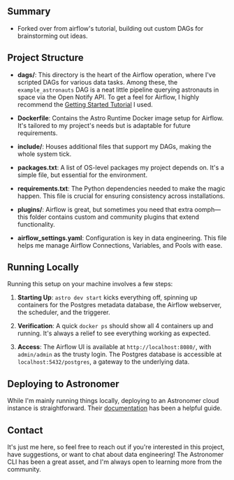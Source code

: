 ## Summary
- Forked over from airflow's tutorial, building out custom DAGs for brainstorming out ideas.
## Project Structure

- **dags/**: This directory is the heart of the Airflow operation, where I've scripted DAGs for various data tasks. Among these, the `example_astronauts` DAG is a neat little pipeline querying astronauts in space via the Open Notify API. To get a feel for Airflow, I highly recommend the [Getting Started Tutorial](https://docs.astronomer.io/learn/get-started-with-airflow) I used.

- **Dockerfile**: Contains the Astro Runtime Docker image setup for Airflow. It's tailored to my project's needs but is adaptable for future requirements.

- **include/**: Houses additional files that support my DAGs, making the whole system tick.

- **packages.txt**: A list of OS-level packages my project depends on. It's a simple file, but essential for the environment.

- **requirements.txt**: The Python dependencies needed to make the magic happen. This file is crucial for ensuring consistency across installations.

- **plugins/**: Airflow is great, but sometimes you need that extra oomph—this folder contains custom and community plugins that extend functionality.

- **airflow_settings.yaml**: Configuration is key in data engineering. This file helps me manage Airflow Connections, Variables, and Pools with ease.

## Running Locally

Running this setup on your machine involves a few steps:

1. **Starting Up**: `astro dev start` kicks everything off, spinning up containers for the Postgres metadata database, the Airflow webserver, the scheduler, and the triggerer.

2. **Verification**: A quick `docker ps` should show all 4 containers up and running. It's always a relief to see everything working as expected.

3. **Access**: The Airflow UI is available at `http://localhost:8080/`, with `admin/admin` as the trusty login. The Postgres database is accessible at `localhost:5432/postgres`, a gateway to the underlying data.

## Deploying to Astronomer

While I'm mainly running things locally, deploying to an Astronomer cloud instance is straightforward. Their [documentation](https://docs.astronomer.io/cloud/deploy-code/) has been a helpful guide.

## Contact

It's just me here, so feel free to reach out if you're interested in this project, have suggestions, or want to chat about data engineering! The Astronomer CLI has been a great asset, and I'm always open to learning more from the community.
